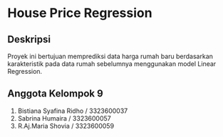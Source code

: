 # House Price Regression

## Deskripsi
Proyek ini bertujuan memprediksi data harga rumah baru berdasarkan karakteristik pada data rumah sebelumnya menggunakan model Linear Regression.

## Anggota Kelompok 9
1. Bistiana Syafina Ridho / 3323600037
2. Sabrina Humaira / 3323600057
3. R.Aj.Maria Shovia / 3323600059


